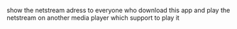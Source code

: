 show the netstream adress to everyone who download this app and play the netstream on another media player which support to play it